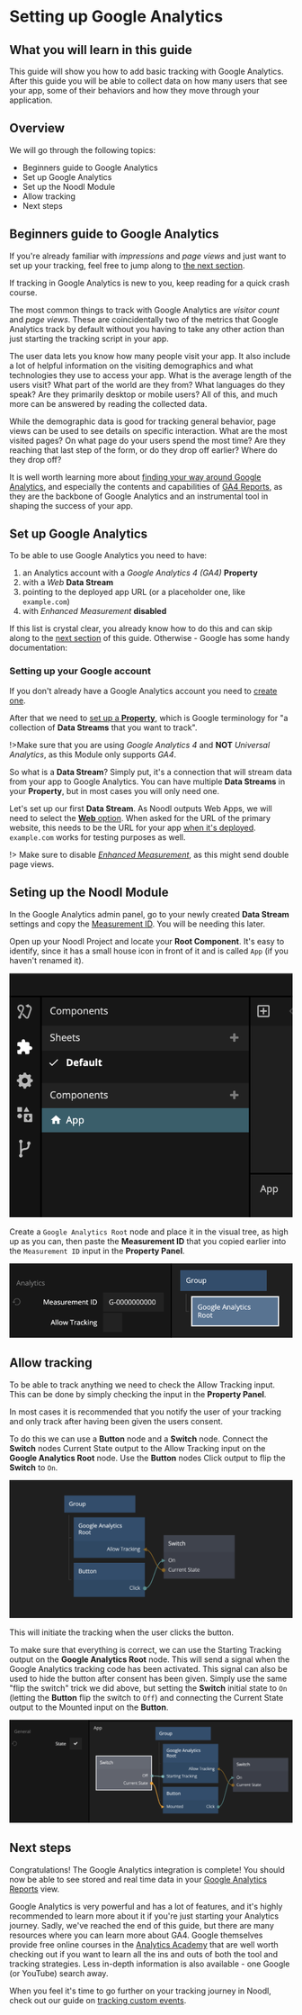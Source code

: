 # Setting up Google Analytics

## What you will learn in this guide

This guide will show you how to add basic tracking with Google Analytics. After this guide you will be able to collect data on how many users that see your app, some of their behaviors and how they move through your application.

## Overview

We will go through the following topics:

-   Beginners guide to Google Analytics
-   Set up Google Analytics
-   Set up the Noodl Module
-   Allow tracking
-   Next steps

## Beginners guide to Google Analytics

If you're already familiar with _impressions_ and _page views_ and just want to set up your tracking, feel free to jump along to [the next section](modules/google-analytics/guides/setting-up-google-analytics/?id=set-up-google-analytics).

If tracking in Google Analytics is new to you, keep reading for a quick crash course.

The most common things to track with Google Analytics are _visitor count_ and _page views_. These are coincidentally two of the metrics that Google Analytics track by default without you having to take any other action than just starting the tracking script in your app.

The user data lets you know how many people visit your app. It also include a lot of helpful information on the visiting demographics and what technologies they use to access your app. What is the average length of the users visit? What part of the world are they from? What languages do they speak? Are they primarily desktop or mobile users? All of this, and much more can be answered by reading the collected data.

While the demographic data is good for tracking general behavior, page views can be used to see details on specific interaction. What are the most visited pages? On what page do your users spend the most time? Are they reaching that last step of the form, or do they drop off earlier? Where do they drop off?

It is well worth learning more about [finding your way around Google Analytics](https://support.google.com/analytics/answer/9367631), and especially the contents and capabilities of [GA4 Reports](https://support.google.com/analytics/answer/9212670), as they are the backbone of Google Analytics and an instrumental tool in shaping the success of your app.

## Set up Google Analytics

To be able to use Google Analytics you need to have:

1. an Analytics account with a _Google Analytics 4 (GA4)_ **Property**
2. with a _Web_ **Data Stream**
3. pointing to the deployed app URL (or a placeholder one, like `example.com`)
4. with _Enhanced Measurement_ **disabled**

If this list is crystal clear, you already know how to do this and can skip along to the [next section](modules/google-analytics/guides/setting-up-google-analytics/?id=setting-up-the-noodl-module) of this guide. Otherwise - Google has some handy documentation:

### Setting up your Google account

If you don't already have a Google Analytics account you need to [create one](https://support.google.com/analytics/answer/9304153#account&zippy=%2Cweb).

After that we need to [set up a **Property**](https://support.google.com/analytics/answer/9304153#property&zippy=%2Cweb), which is Google terminology for "a collection of **Data Streams** that you want to track".

!>Make sure that you are using _Google Analytics 4_ and **NOT** _Universal Analytics_, as this Module only supports _GA4_.

So what is a **Data Stream**? Simply put, it's a connection that will stream data from your app to Google Analytics. You can have multiple **Data Streams** in your **Property**, but in most cases you will only need one.

Let's set up our first **Data Stream**. As Noodl outputs Web Apps, we will need to select the [**Web** option](https://support.google.com/analytics/answer/9304153#stream&zippy=%2Cweb). When asked for the URL of the primary website, this needs to be the URL for your app [when it's deployed](/guides/deploy-noodl-apps/deploy-noodl-dot-app). `example.com` works for testing purposes as well.

!> Make sure to disable [_Enhanced Measurement_](https://support.google.com/analytics/answer/9216061), as this might send double page views.

## Seting up the Noodl Module

In the Google Analytics admin panel, go to your newly created **Data Stream** settings and copy the [Measurement ID](https://support.google.com/analytics/answer/9539598#find-G-ID). You will be needing this later.

Open up your Noodl Project and locate your **Root Component**. It's easy to identify, since it has a small house icon in front of it and is called `App` (if you haven't renamed it).

<div class="ndl-image-with-background">

![](root-component.png)

</div>

Create a `Google Analytics Root` node and place it in the visual tree, as high up as you can, then paste the **Measurement ID** that you copied earlier into the `Measurement ID` input in the **Property Panel**.

<div class="ndl-image-with-background l">

![](added-root-node.png)

</div>

## Allow tracking

To be able to track anything we need to check the <span class="ndl-data">Allow Tracking</span> input. This can be done by simply checking the input in the **Property Panel**.

In most cases it is recommended that you notify the user of your tracking and only track after having been given the users consent.

To do this we can use a **Button** node and a **Switch** node. Connect the **Switch** nodes <span class="ndl-data">Current State</span> output to the <span  class="ndl-data">Allow Tracking</span> input on the **Google Analytics Root** node. Use the **Button** nodes <span class="ndl-signal">Click</span> output to flip the **Switch** to `On`.

<div class="ndl-image-with-background l">

![](allow-tracking-with-button.png)

</div>

This will initiate the tracking when the user clicks the button.

To make sure that everything is correct, we can use the <span class="ndl-signal">Starting Tracking</span> output on the **Google Analytics Root** node. This will send a <span class="ndl-signal">signal</span> when the Google Analytics tracking code has been activated. This <span class="ndl-signal">signal</span> can also be used to hide the button after consent has been given. Simply use the same "flip the switch" trick we did above, but setting the **Switch** initial state to `On` (letting the **Button** flip the switch to `Off`) and connecting the <span class="ndl-data">Current State</span> output to the <span class="ndl-data">Mounted</span> input on the **Button**.

<div class="ndl-image-with-background l">

![](hide-button-on-track.png)

</div>

## Next steps

Congratulations! The Google Analytics integration is complete! You should now be able to see stored and real time data in your [Google Analytics Reports](https://support.google.com/analytics/answer/9212670) view.

Google Analytics is very powerful and has a lot of features, and it's highly recommended to learn more about it if you're just starting your Analytics journey. Sadly, we've reached the end of this guide, but there are many resources where you can learn more about GA4. Google themselves provide free online courses in the [Analytics Academy](https://analytics.google.com/analytics/academy/) that are well worth checking out if you want to learn all the ins and outs of both the tool and tracking strategies. Less in-depth information is also available - one Google (or YouTube) search away.

When you feel it's time to go further on your tracking journey in Noodl, check out our guide on [tracking custom events](modules/google-analytics/guides/tracking-custom-events/).
